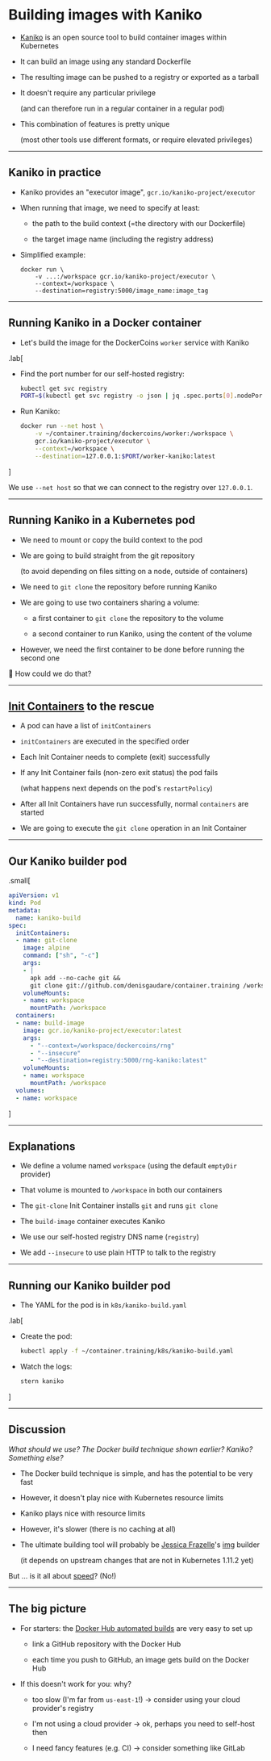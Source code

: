 # Building images with Kaniko

- [Kaniko](https://github.com/GoogleContainerTools/kaniko) is an open source tool to build container images within Kubernetes

- It can build an image using any standard Dockerfile

- The resulting image can be pushed to a registry or exported as a tarball

- It doesn't require any particular privilege

  (and can therefore run in a regular container in a regular pod)

- This combination of features is pretty unique

  (most other tools use different formats, or require elevated privileges)

---

## Kaniko in practice

- Kaniko provides an "executor image", `gcr.io/kaniko-project/executor`

- When running that image, we need to specify at least:

  - the path to the build context (=the directory with our Dockerfile)

  - the target image name (including the registry address)

- Simplified example:
  ```
  docker run \
      -v ...:/workspace gcr.io/kaniko-project/executor \
      --context=/workspace \
      --destination=registry:5000/image_name:image_tag
  ```

---

## Running Kaniko in a Docker container

- Let's build the image for the DockerCoins `worker` service with Kaniko

.lab[

- Find the port number for our self-hosted registry:
  ```bash
  kubectl get svc registry
  PORT=$(kubectl get svc registry -o json | jq .spec.ports[0].nodePort)
  ```

- Run Kaniko:
  ```bash
  docker run --net host \
      -v ~/container.training/dockercoins/worker:/workspace \
      gcr.io/kaniko-project/executor \
      --context=/workspace \
      --destination=127.0.0.1:$PORT/worker-kaniko:latest 
  ```

]

We use `--net host` so that we can connect to the registry over `127.0.0.1`.

---

## Running Kaniko in a Kubernetes pod

- We need to mount or copy the build context to the pod

- We are going to build straight from the git repository

  (to avoid depending on files sitting on a node, outside of containers)

- We need to `git clone` the repository before running Kaniko

- We are going to use two containers sharing a volume:

  - a first container to `git clone` the repository to the volume

  - a second container to run Kaniko, using the content of the volume

- However, we need the first container to be done before running the second one

🤔 How could we do that?

---

## [Init Containers](https://kubernetes.io/docs/concepts/workloads/pods/init-containers/) to the rescue

- A pod can have a list of `initContainers`

- `initContainers` are executed in the specified order

- Each Init Container needs to complete (exit) successfully

- If any Init Container fails (non-zero exit status) the pod fails

  (what happens next depends on the pod's `restartPolicy`)

- After all Init Containers have run successfully, normal `containers` are started

- We are going to execute the `git clone` operation in an Init Container

---

## Our Kaniko builder pod

.small[
```yaml
apiVersion: v1
kind: Pod
metadata:
  name: kaniko-build
spec:
  initContainers:
  - name: git-clone
    image: alpine
    command: ["sh", "-c"]
    args: 
    - |
      apk add --no-cache git &&
      git clone git://github.com/denisgaudare/container.training /workspace
    volumeMounts:
    - name: workspace
      mountPath: /workspace
  containers:
  - name: build-image
    image: gcr.io/kaniko-project/executor:latest
    args:
      - "--context=/workspace/dockercoins/rng"
      - "--insecure"
      - "--destination=registry:5000/rng-kaniko:latest"
    volumeMounts:
    - name: workspace
      mountPath: /workspace
  volumes:
  - name: workspace
```
]

---

## Explanations

- We define a volume named `workspace` (using the default `emptyDir` provider)

- That volume is mounted to `/workspace` in both our containers

- The `git-clone` Init Container installs `git` and runs `git clone`

- The `build-image` container executes Kaniko

- We use our self-hosted registry DNS name (`registry`)

- We add `--insecure` to use plain HTTP to talk to the registry

---

## Running our Kaniko builder pod

- The YAML for the pod is in `k8s/kaniko-build.yaml`

.lab[

- Create the pod:
  ```bash
  kubectl apply -f ~/container.training/k8s/kaniko-build.yaml
  ```

- Watch the logs:
  ```bash
  stern kaniko
  ```

<!--
```longwait registry:5000/rng-kaniko:latest:```
```key ^C```
-->

]

---

## Discussion

*What should we use? The Docker build technique shown earlier? Kaniko? Something else?*

- The Docker build technique is simple, and has the potential to be very fast

- However, it doesn't play nice with Kubernetes resource limits

- Kaniko plays nice with resource limits

- However, it's slower (there is no caching at all)

- The ultimate building tool will probably be [Jessica Frazelle](https://twitter.com/jessfraz)'s [img](https://github.com/genuinetools/img) builder

  (it depends on upstream changes that are not in Kubernetes 1.11.2 yet)

But ... is it all about [speed](https://github.com/AkihiroSuda/buildbench/issues/1)? (No!)

---

## The big picture

- For starters: the [Docker Hub automated builds](https://docs.docker.com/docker-hub/builds/) are very easy to set up

  - link a GitHub repository with the Docker Hub

  - each time you push to GitHub, an image gets build on the Docker Hub

- If this doesn't work for you: why?

  - too slow (I'm far from `us-east-1`!) → consider using your cloud provider's registry

  - I'm not using a cloud provider → ok, perhaps you need to self-host then

  - I need fancy features (e.g. CI) → consider something like GitLab
